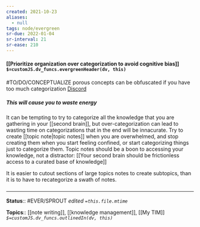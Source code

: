 ```yaml
---
created: 2021-10-23
aliases:
  - null
tags: node/evergreen
sr-due: 2022-01-04
sr-interval: 21
sr-ease: 210
---
```


#### [[Prioritize organization over categorization to avoid cognitive bias]] `$=customJS.dv_funcs.evergreenHeader(dv, this)`

#TO/DO/CONCEPTUALIZE porous concepts can be obfuscated if you have too much categorization [Discord](https://discord.com/channels/686053708261228577/710585052769157141/916313872531603486)

##### This will cause you to waste energy

It can be tempting to try to categorize all the knowledge that you are gathering in your [[second brain]], but over-categorization can lead to wasting time on categorizations that in the end will be innacurate. 
Try to create [[topic note|topic notes]] when you are overwhelmed, and stop creating them when you start feeling confined, or start categorizing things just to categorize them. Topic notes should be a boon to accessing your knowledge, not a distractor: [[Your second brain should be frictionless access to a curated base of knowledge]]

It is easier to cutout sections of large topics notes to create subtopics, than it is to have to recategorize a swath of notes. 

### <hr class="footnote"/>

**Status**:: #EVER/SPROUT
*edited `=this.file.mtime`*

**Topics**:: [[note writing]], [[knowledge management]], [[My TIM]]
*`$=customJS.dv_funcs.outlinedIn(dv, this)`*
